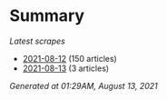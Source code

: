 # Summary
*Latest scrapes*
* [2021-08-12](https://github.com/nuuuwan/news_lk/blob/data/news_lk.2021-08-12.json) (150 articles)
* [2021-08-13](https://github.com/nuuuwan/news_lk/blob/data/news_lk.2021-08-13.json) (3 articles)

*Generated at 01:29AM, August 13, 2021*